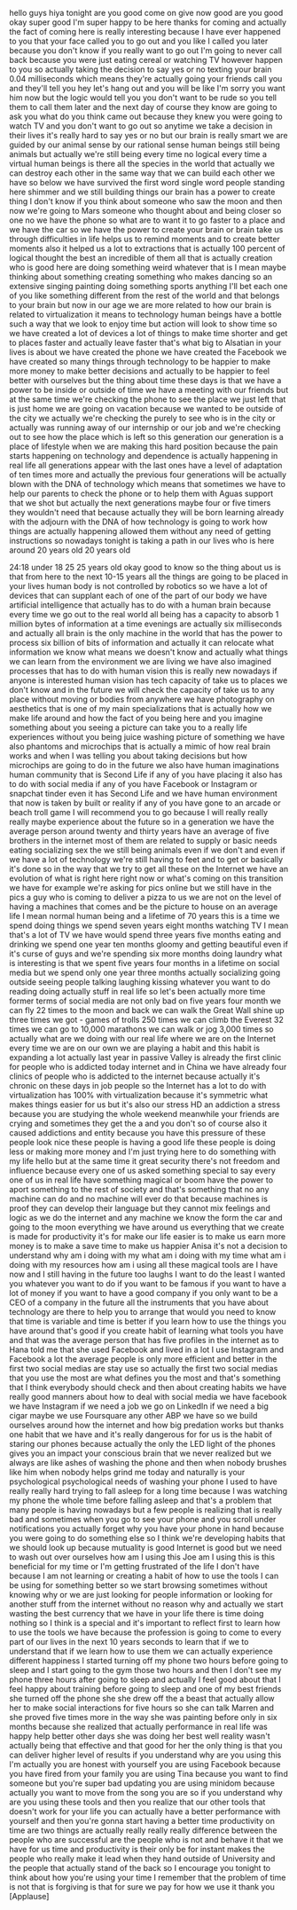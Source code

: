 
hello guys hiya tonight
are you good come on give now good are
you good okay
super good I&#39;m super happy to be here
thanks for coming and actually the fact
of coming here is really interesting
because I have ever happened to you that
your face
called you to go out and you like I
called you later
because you don&#39;t know if you really
want to go out I&#39;m going to never call
back because you were just eating cereal
or watching TV
however happen to you so actually taking
the decision to say yes or no texting
your brain 0.04 milliseconds which means
they&#39;re actually going your friends call
you and they&#39;ll tell you hey let&#39;s hang
out and you will be like I&#39;m sorry you
want him now but the logic would tell
you you don&#39;t want to be rude so you
tell them to call them later and the
next day of course they know are going
to ask you what do you think came out
because they knew you were going to
watch TV and you don&#39;t want to go out so
anytime we take a decision in their
lives it&#39;s really hard to say yes or no
but our brain is really smart we are
guided by our animal sense by our
rational sense human beings still being
animals but actually we&#39;re still being
every time no logical every time a
virtual human beings is there all the
species in the world that actually we
can destroy each other in the same way
that we can build each other we have so
below we have survived the first word
single word people standing here shimmer
and we still building things our brain
has a power to create thing I don&#39;t know
if you think about someone who saw the
moon and then now we&#39;re going to Mars
someone who thought about and being
closer so one no we have
the phone so what are to want it to go
faster to a place and we have the car so
we have the power to create your brain
or brain take us through difficulties in
life helps us to remind moments and to
create better moments also it helped us
a lot to extractions that is actually
100 percent of logical thought the best
an incredible of them all that is
actually creation who is good here are
doing something weird whatever that is I
mean maybe thinking about something
creating something who makes dancing so
an extensive singing painting doing
something sports anything
I&#39;ll bet each one of you like something
different from the rest of the world and
that belongs to your brain but now in
our age we are more related to how our
brain is related to virtualization it
means to technology human beings have a
bottle such a way that we look to enjoy
time but action will look to show time
so we have created a lot of devices a
lot of things to make time shorter and
get to places faster and actually leave
faster that&#39;s what big to Alsatian in
your lives is about we have created the
phone we have created the Facebook we
have created so many things through
technology to be happier to make more
money to make better decisions and
actually to be happier to feel better
with ourselves but the thing about time
these days is that we have a power to be
inside or outside of time we have a
meeting with our friends but at the same
time we&#39;re checking the phone to see the
place we just left that is just home we
are going on vacation because we wanted
to be outside of the city we actually
we&#39;re checking the
purely to see who is in the city or
actually was running away of our
internship or our job and we&#39;re checking
out to see how the place which is left
so this generation our generation is a
place of lifestyle when we are making
this hard position because the pain
starts happening on technology and
dependence is actually happening in real
life all generations appear with the
last ones have a level of adaptation of
ten times more and actually the previous
four generations will be actually blown
with the DNA of technology which means
that sometimes we have to help our
parents to check the phone or to help
them with Aguas support that we shot but
actually the next generations maybe four
or five timers they wouldn&#39;t need that
because actually they will be born
learning already
with the adjourn with the DNA of how
technology is going to work how things
are actually happening allowed them
without any need of getting instructions
so nowadays tonight is taking a path in
our lives who is here around 20 years
old 20 years old

24:18 under 18 25 25 years old
okay good to know so the thing about us
is that from here to the next 10-15
years all the things are going to be
placed in your lives human body is not
controlled by robotics so we have a lot
of devices that can supplant each of one
of the part of our body we have
artificial intelligence that actually
has to do with a human brain because
every time we go out to the real world
all being has a capacity to absorb 1
million bytes of information at a time
evenings are actually six milliseconds
and actually all brain is the only
machine in the world that has the power
to process six billion of bits of
information and actually it can relocate
what information we know what means we
doesn&#39;t know and actually what things we
can learn from the environment we are
living we have also imagined processes
that has to do with human vision this is
really new nowadays if anyone is
interested human vision has tech
capacity of take us to places we don&#39;t
know and in the future we will check the
capacity of take us to any place without
moving or bodies from anywhere we have
photography on aesthetics that is one of
my main specializations that is actually
how we make life around and how the fact
of you being here and you imagine
something about you seeing a picture can
take you to a really life experiences
without you being juice washing picture
of something we have also phantoms and
microchips that is actually a mimic of
how real brain works and when I was
telling you about taking decisions but
how microchips are going to do in the
future we also have human imaginations
human community that is Second Life if
any of you have placing it also has to
do with social media if any of you have
Facebook or Instagram or snapchat tinder
even it has Second Life and we have
human environment that now is taken by
built or reality if any of you have gone
to an arcade or beach troll game I will
recommend you to go because I will
really really really maybe experience
about the future so in a generation we
have the average person around twenty
and thirty years have an average of five
brothers in the internet most of them
are related to supply or basic needs
eating socializing sex the
we still being animals even if we don&#39;t
and even if we have a lot of technology
we&#39;re still having to feet and to get or
basically it&#39;s done so in the way that
we try to get all these on the Internet
we have an evolution of what is right
here right now or what&#39;s coming on this
transition we have for example we&#39;re
asking for pics online but we still have
in the pics a guy who is coming to
deliver a pizza to us we are not on the
level of having a machines that comes
and be the picture to house on an
average life I mean normal human being
and a lifetime of 70 years this is a
time we spend doing things we spend
seven years eight months watching TV I
mean that&#39;s a lot of TV we have would
spend three years five months eating and
drinking we spend one year ten months
gloomy and getting beautiful even if
it&#39;s curse of guys and we&#39;re spending
six more months doing laundry what is
interesting is that we spent five years
four months in a lifetime on social
media but we spend only one year three
months actually socializing going
outside seeing people talking laughing
kissing whatever you want to do reading
doing actually stuff in real life
so let&#39;s been actually more time former
terms of social media are not only bad
on five years four month we can fly 22
times to the moon and back we can walk
the Great Wall shine up three times we
got - games of trolls 250 times we can
climb the Everest 32 times we can go to
10,000 marathons we can walk or jog
3,000 times so actually what are we
doing with our real life where we are on
the Internet every time we are on our
own we are playing
a habit and this habit is expanding a
lot actually last year in passive Valley
is already the first clinic for people
who is addicted today internet and in
China we have already four clinics of
people who is addicted to the internet
because actually it&#39;s chronic on these
days in job people so the Internet has a
lot to do with virtualization has 100%
with virtualization because it&#39;s
symmetric what makes things easier for
us but it&#39;s also our stress HD an
addiction a stress because you are
studying the whole weekend meanwhile
your friends are crying and sometimes
they get the a and you don&#39;t so of
course also it caused addictions and
entity because you have this pressure of
these people look nice these people is
having a good life these people is doing
less or making more money and I&#39;m just
trying here to do something with my life
hello but at the same time it great
security there&#39;s not freedom and
influence because every one of us asked
something special to say every one of us
in real life have something magical or
boom have the power to aport something
to the rest of society and that&#39;s
something that no any machine can do and
no machine will ever do that because
machines is proof they can develop their
language but they cannot mix feelings
and logic as we do the internet and any
machine we know the form the car and
going to the moon everything we have
around us everything that we create is
made for productivity it&#39;s for make our
life easier is to make us earn more
money is to make a save time to make us
happier Anisa it&#39;s not a decision to
understand why am i doing with my what
am i doing with my time what am i doing
with my resources how am i using all
these magical tools are I have now and I
still having in the future too
laughs I want to do the least I wanted
you whatever you want to do if you want
to be famous if you want to have a lot
of money if you want to have a good
company if you only want to be a CEO of
a company in the future
all the instruments that you have about
technology are there to help you to
arrange that would you need to know that
time is variable and time is better if
you learn how to use the things you have
around that&#39;s good if you create habit
of learning what tools you have and that
was the average person that has five
profiles in the internet as to Hana told
me that she used Facebook and lived in a
lot I use Instagram and Facebook a lot
the average people is only more
efficient and better in the first two
social medias are stay use so actually
the first two social medias that you use
the most are what defines you the most
and that&#39;s something that I think
everybody should check and then about
creating habits we have really good
manners about how to deal with social
media we have facebook we have Instagram
if we need a job we go on LinkedIn
if we need a big cigar maybe we use
Foursquare any other ABP we have so we
build ourselves around how the internet
and how big predation works but thanks
one habit that we have and it&#39;s really
dangerous for for us is the habit of
staring our phones because actually the
only the LED light of the phones gives
you an impact your conscious brain that
we never realized but we always are like
ashes of washing the phone and then when
nobody brushes like him when nobody
helps grind me today and naturally is
your psychological psychological needs
of washing your phone I used to have
really really hard
trying to fall asleep for a long time
because I was watching my phone the
whole time before falling asleep and
that&#39;s a problem that many people is
having nowadays but a few people is
realizing that is really bad and
sometimes when you go to see your phone
and you scroll under notifications you
actually forget why you have your phone
in hand because you were going to do
something else so I think we&#39;re
developing habits that we should look up
because mutuality is good Internet is
good but we need to wash out over
ourselves how am I using this Joe
am I using this is this beneficial for
my time or I&#39;m getting frustrated of the
life I don&#39;t have because I am not
learning or creating a habit of how to
use the tools I can be using for
something better so we start browsing
sometimes without knowing why or we are
just looking for people information or
looking for another stuff from the
internet without no reason why and
actually we start wasting the best
currency that we have in your life there
is time doing nothing so I think is a
special and it&#39;s important to reflect
first to learn how to use the tools we
have because the profession is going to
come to every part of our lives in the
next 10 years seconds to learn that if
we to understand that if we learn how to
use them we can actually experience
different happiness I started turning
off my phone two hours before going to
sleep and I start going to the gym those
two hours and then I don&#39;t see my phone
three hours after going to sleep and
actually I feel good about that
I feel happy about training before going
to sleep and one of my best friends she
turned off the phone she she drew off
the a beast that actually allow her to
make social interactions for five hours
so she can talk
Marren and she proved five times more in
the way she was painting before only in
six months because she realized that
actually
performance in real life was happy help
better other days she was doing her best
well reality wasn&#39;t actually being that
effective and that good for her
the only thing is that you can deliver
higher level of results if you
understand why are you using this I&#39;m
actually you are honest with yourself
you are using Facebook because you have
fired from your family you are using
Tina because you want to find someone
but you&#39;re super bad updating you are
using minidom because actually you want
to move from the song you are so if you
understand why are you using these tools
and then you realize that our other
tools that doesn&#39;t work for your life
you can actually have a better
performance with yourself and then
you&#39;re gonna start having a better time
productivity on time are two things are
actually really really really difference
between the people who are successful
are the people who is not and behave it
that we have for us time and
productivity is their only be for
instant makes the people who really make
it lead when they hand outside of
University and the people that actually
stand of the back so I encourage you
tonight to think about how you&#39;re using
your time I remember that the problem of
time is not that is forgiving is that
for sure we pay for how we use it thank
you
[Applause]
